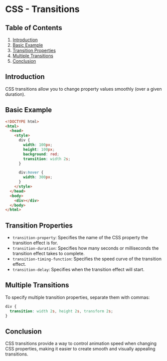 # CSS - Transitions

## Table of Contents

1. [Introduction](#introduction)
2. [Basic Example](#basic-example)
3. [Transition Properties](#transition-properties)
4. [Multiple Transitions](#multiple-transitions)
5. [Conclusion](#conclusion)

## Introduction

CSS transitions allow you to change property values smoothly (over a given duration).

## Basic Example

```html
<!DOCTYPE html>
<html>
  <head>
    <style>
      div {
        width: 100px;
        height: 100px;
        background: red;
        transition: width 2s;
      }

      div:hover {
        width: 300px;
      }
    </style>
  </head>
  <body>
    <div></div>
  </body>
</html>
```

## Transition Properties

- `transition-property`: Specifies the name of the CSS property the transition effect is for.
- `transition-duration`: Specifies how many seconds or milliseconds the transition effect takes to complete.
- `transition-timing-function`: Specifies the speed curve of the transition effect.
- `transition-delay`: Specifies when the transition effect will start.

## Multiple Transitions

To specify multiple transition properties, separate them with commas:

```css
div {
  transition: width 2s, height 2s, transform 2s;
}
```

## Conclusion

CSS transitions provide a way to control animation speed when changing CSS properties, making it easier to create smooth and visually appealing transitions.
